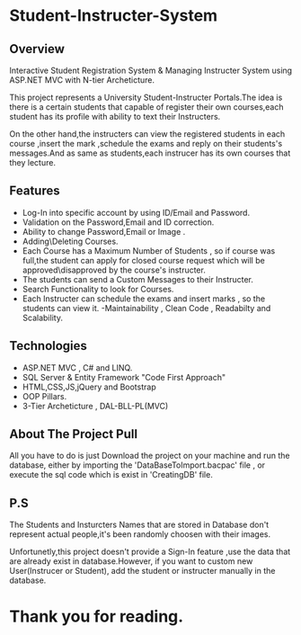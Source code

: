 # Student-Instructer-System

## Overview
Interactive Student Registration System &amp; Managing Instructer System using ASP.NET MVC with N-tier Archeticture.

This project represents a University Student-Instructer Portals.The idea is there is a certain students that capable of register their own courses,each student has its profile with ability to text their Instructers.

On the other hand,the instructers can view the registered students in each course ,insert the mark ,schedule the exams and reply on their 
students's messages.And as same as students,each instrucer has its own courses that they lecture.

## Features 
- Log-In into specific account by using ID/Email and Password.
- Validation on the Password,Email and ID correction.
- Ability to change Password,Email or Image .
- Adding\Deleting Courses.
- Each Course has a Maximum Number of Students , so if course was full,the student can apply for closed course request which will be approved\disapproved by the course's instructer.
- The students can send a Custom Messages to their Instructer.
- Search Functionality to look for Courses.
- Each Instructer can schedule the exams and insert marks , so the students can view it.
-Maintainability , Clean Code , Readabilty and Scalability.
## Technologies 
- ASP.NET MVC , C# and LINQ.
- SQL Server & Entity Framework "Code First Approach"
- HTML,CSS,JS,jQuery and Bootstrap
- OOP Pillars.
- 3-Tier Archeticture , DAL-BLL-PL(MVC)

## About The Project Pull
All you have to do is just Download the project on your machine and run the database, either by importing
the 'DataBaseToImport.bacpac' file , or execute the sql code which is exist in 'CreatingDB' file.


## P.S
The Students and Insturcters Names that are stored in Database don't represent actual people,it's been randomly choosen with their images.

Unfortunetly,this project doesn't provide a Sign-In feature ,use the data that are already exist in database.However, if you want to custom new User(Instrucer or Student), add the student or instructer manually in the database.

# Thank you for reading.



